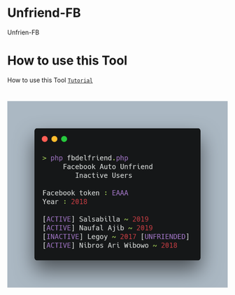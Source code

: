 # Unfriend-FB
Unfrien-FB
# How to use this Tool








How to use this Tool [`Tutorial`](https://thefoolnoob.blogspot.com/2019/04/Unfriend-Death-Firend.html?m=1)
# ![Screenshot](fbdel.png)

